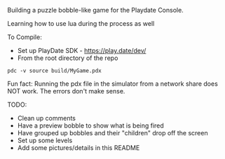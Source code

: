 Building a puzzle bobble-like game for the Playdate Console.

Learning how to use lua during the process as well

To Compile:
- Set up PlayDate SDK - https://play.date/dev/
- From the root directory of the repo
```
pdc -v source build/MyGame.pdx
```

Fun fact: Running the pdx file in the simulator from a network share does NOT work. The errors don't make sense.

TODO:
- Clean up comments
- Have a preview bobble to show what is being fired
- Have grouped up bobbles and their "children" drop off the screen
- Set up some levels
- Add some pictures/details in this README